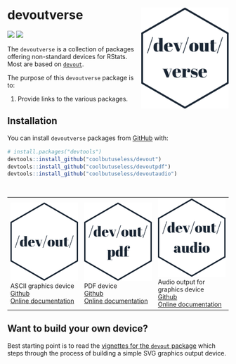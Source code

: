 
<!-- README.md is generated from README.Rmd. Please edit that file -->

# devoutverse <img src="man/figures/logo.png" align="right" height=230/>

<!-- badges: start -->

![](http://img.shields.io/badge/cool-useless-green.svg)
![](http://img.shields.io/badge/mini-verse-blue.svg)
<!-- badges: end -->

The `devoutverse` is a collection of packages offering non-standard
devices for RStats. Most are based on
[`devout`](https://github.com/coolbutuseless/devout).

The purpose of this `devoutverse` package is to:

1.  Provide links to the various packages.

## Installation

You can install `devoutverse` packages from
[GitHub](https://github.com/coolbutuseless/) with:

``` r
# install.packages("devtools")
devtools::install_github("coolbutuseless/devout")
devtools::install_github("coolbutuseless/devoutpdf")
devtools::install_github("coolbutuseless/devoutaudio")
```

<br />

|                                                                                                                                                                                                                           |                                                                                                                                                                                                                         |                                                                                                                                                                                                                                                     |
| ------------------------------------------------------------------------------------------------------------------------------------------------------------------------------------------------------------------------- | ----------------------------------------------------------------------------------------------------------------------------------------------------------------------------------------------------------------------- | --------------------------------------------------------------------------------------------------------------------------------------------------------------------------------------------------------------------------------------------------- |
| <img src="man/figures/logodevout.png"><br/> ASCII graphics device<br/><a href="http://github.com/coolbutuseless/devout">Github</a><br/> <a href="http://coolbutuseless.github.io/package/devout">Online documentation</a> | <img src="man/figures/logodevoutpdf.png"> <br/>PDF device<br/><a href="http://github.com/coolbutuseless/devoutpdf">Github</a><br/> <a href="http://coolbutuseless.github.io/package/devoutpdf">Online documentation</a> | <img src="man/figures/logodevoutaudio.png"><br/> Audio output for graphics device<br/><a href="http://github.com/coolbutuseless/devoutaudio">Github</a><br/> <a href="http://coolbutuseless.github.io/package/devoutaudio">Online documentation</a> |

## Want to build your own device?

Best starting point is to read the [vignettes for the `devout`
package](https://coolbutuseless.github.io/package/devout/articles/creating-an-svg-device-01.html)
which steps through the process of building a simple SVG graphics output
device.

